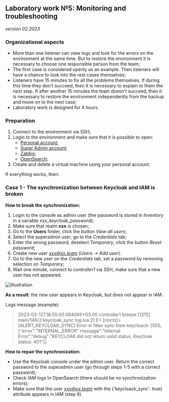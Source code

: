 ## **Laboratory work №5: Monitoring and troubleshooting**  

*version 02.2023*

### Organizational aspects

- More than one listener can view logs and look for the errors on the environment
at the same time. But to restore the environment it is necessary to choose one responsible person from the team;
- The first case is considered openly as an example. Then listeners will have a chance to look into the rest cases themselves;
- Listeners have 15 minutes to fix all the problems themselves. If during this time they don't succeed, then it is necessary to explain to them the next step. If after another 15 minutes the team doesn't succeed, then it is necessary to restore the environment independently from the backup and move on to the next case;
- Laboratory work is designed for 4 hours.

### **Preparation** 

1. Connect to the environment via SSH;  
2. Login to the environment and make sure that it is possible to open:
    - [Personal account](https://overcloud.private.x.x.ru);
    - [Super Admin account](https://admin-overcloud.private.x.x.ru);
    - [Zabbix](https://mon-overcloud.private.x.x.ru/zabbix/);
    - [OpenSearch](https://logs-overcloud.private.x.x.ru);
3. Create and delete a virtual machine using your personal account.

If everything works, then:

### Case 1 - The synchronization between Keycloak and IAM is broken  

**How to break the synchronization:**
1. Login to the console as admin user (the password is stored in *Inventory* in a variable *xxx_keycloak_password*);
2. Make sure that realm **xxx** is chosen;
3. Go to the **Users** folder, click the button *View all users*;
4. Select the superadmin user, go to the *Credentials* tab;
5. Enter the wrong password, deselect *Temporary*, click the button *Reset password*;
6. Create new user *xxx@xx.team* (*Users -> Add user*). 
7. Go to the new user on the *Credentials* tab, set a password by removing
selection on *Temporary*;
8. Wait one minute, connect to *controller1* via SSH, make sure that a new user has not appeared.

![Illustration](/Cloud-documentation/images/lab.png)

**As a result**: the new user appears in Keycloak, but does not appear in IAM.

Logs message (example):

> 2023-03-12T18:55:00.084069+03:00 controller1 breeze [1215] <err>
> main/146/2:keycloak_sync log.lua:21 E> [_noctx_]> [ALERT_KEYCLOAK_SYNC] 
> Error in fiber sync from keycloack: [500,{"error":"INTERNAL_ERROR" message":"Internal
> Error","debug":"KEYCLOAK did not return valid status. Keycloak status: 401"}]

**How to repair the synchronization:**
- Use the Keycloak console under the admin user. Return the correct password to the superadmin user (go through steps 1-5 with a correct password);
- Check IAM logs in OpenSearch (there should be no synchronization errors);
- Make sure that the user *xxx@xx.team* with the {'keycloack_sync': true} 
attribute appears in IAM (step 8).